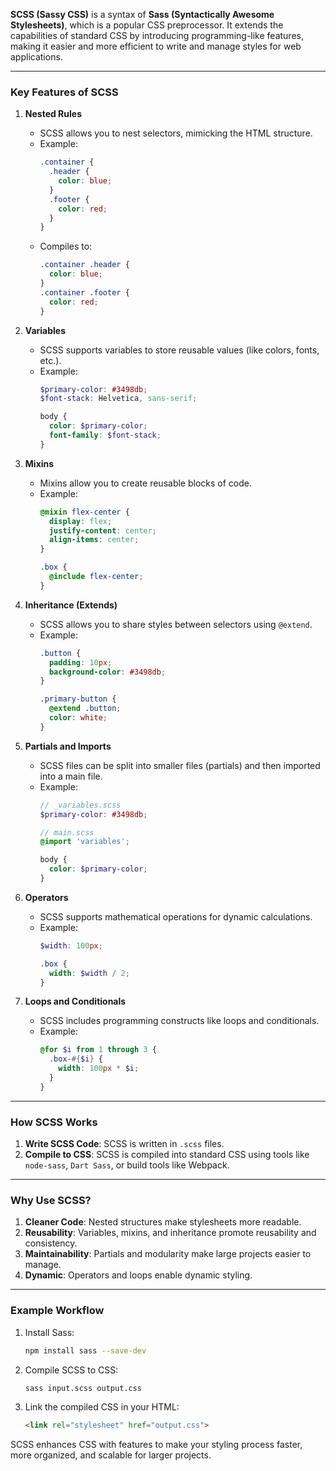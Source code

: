 **SCSS (Sassy CSS)** is a syntax of **Sass (Syntactically Awesome Stylesheets)**, which is a popular CSS preprocessor. It extends the capabilities of standard CSS by introducing programming-like features, making it easier and more efficient to write and manage styles for web applications.

---

### **Key Features of SCSS**

1. **Nested Rules**  
   - SCSS allows you to nest selectors, mimicking the HTML structure.  
   - Example:  
     ```scss
     .container {
       .header {
         color: blue;
       }
       .footer {
         color: red;
       }
     }
     ```
   - Compiles to:  
     ```css
     .container .header {
       color: blue;
     }
     .container .footer {
       color: red;
     }
     ```

2. **Variables**  
   - SCSS supports variables to store reusable values (like colors, fonts, etc.).  
   - Example:  
     ```scss
     $primary-color: #3498db;
     $font-stack: Helvetica, sans-serif;

     body {
       color: $primary-color;
       font-family: $font-stack;
     }
     ```

3. **Mixins**  
   - Mixins allow you to create reusable blocks of code.  
   - Example:  
     ```scss
     @mixin flex-center {
       display: flex;
       justify-content: center;
       align-items: center;
     }

     .box {
       @include flex-center;
     }
     ```

4. **Inheritance (Extends)**  
   - SCSS allows you to share styles between selectors using `@extend`.  
   - Example:  
     ```scss
     .button {
       padding: 10px;
       background-color: #3498db;
     }

     .primary-button {
       @extend .button;
       color: white;
     }
     ```

5. **Partials and Imports**  
   - SCSS files can be split into smaller files (partials) and then imported into a main file.  
   - Example:  
     ```scss
     // _variables.scss
     $primary-color: #3498db;

     // main.scss
     @import 'variables';

     body {
       color: $primary-color;
     }
     ```

6. **Operators**  
   - SCSS supports mathematical operations for dynamic calculations.  
   - Example:  
     ```scss
     $width: 100px;

     .box {
       width: $width / 2;
     }
     ```

7. **Loops and Conditionals**  
   - SCSS includes programming constructs like loops and conditionals.  
   - Example:  
     ```scss
     @for $i from 1 through 3 {
       .box-#{$i} {
         width: 100px * $i;
       }
     }
     ```

---

### **How SCSS Works**
1. **Write SCSS Code**: SCSS is written in `.scss` files.
2. **Compile to CSS**: SCSS is compiled into standard CSS using tools like `node-sass`, `Dart Sass`, or build tools like Webpack.

---

### **Why Use SCSS?**
1. **Cleaner Code**: Nested structures make stylesheets more readable.
2. **Reusability**: Variables, mixins, and inheritance promote reusability and consistency.
3. **Maintainability**: Partials and modularity make large projects easier to manage.
4. **Dynamic**: Operators and loops enable dynamic styling.

---

### Example Workflow
1. Install Sass:
   ```bash
   npm install sass --save-dev
   ```
2. Compile SCSS to CSS:
   ```bash
   sass input.scss output.css
   ```
3. Link the compiled CSS in your HTML:
   ```html
   <link rel="stylesheet" href="output.css">
   ```

SCSS enhances CSS with features to make your styling process faster, more organized, and scalable for larger projects.